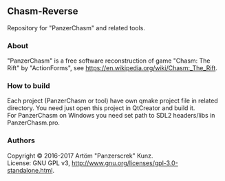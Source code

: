 ## Chasm-Reverse

Repository for "PanzerChasm" and related tools.

### About
"PanzerChasm" is a free software reconstruction of game "Chasm: The Rift" by "ActionForms", see https://en.wikipedia.org/wiki/Chasm:_The_Rift.

### How to build
Each project (PanzerChasm or tool) have own qmake project file in related directory. You need just open this project in QtCreator and build it.  
For PanzerChasm on Windows you need set path to SDL2 headers/libs in PanzerChasm.pro.

### Authors
Copyright © 2016-2017 Artöm "Panzerscrek" Kunz.  
License: GNU GPL v3, http://www.gnu.org/licenses/gpl-3.0-standalone.html.
